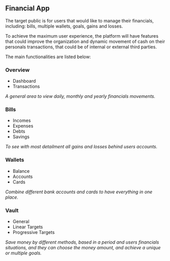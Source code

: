 ## Financial App

The target public is for users that would like to manage their financials, including: bills, multiple wallets, goals, gains and losses.

To achieve the maximum user experience, the platform will have features that could improve the organization and dynamic movement of cash on their personals transactions, that could be of internal or external third parties.

The main functionalities are listed below:

### Overview
- Dashboard
- Transactions

*A general area to view daily, monthly and yearly financials movements.*

### Bills
- Incomes
- Expenses
- Debts
- Savings

*To see with most detailment all gains and losses behind users accounts.*

### Wallets
- Balance
- Accounts
- Cards

*Combine different bank accounts and cards to have everything in one place.*

### Vault
- General
- Linear Targets
- Progressive Targets

*Save money by different methods, based in a period and users financials situations, and they can choose the money amount, and achieve a unique or multiple goals.*
